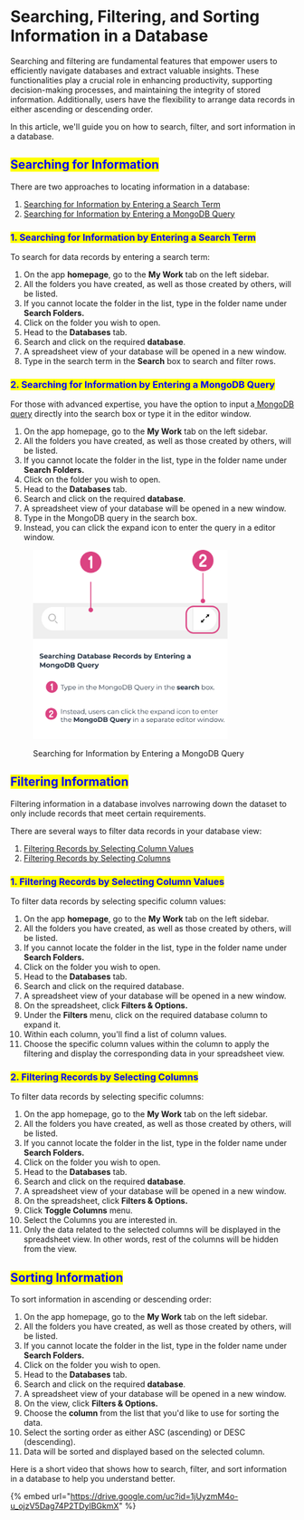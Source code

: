 # Searching, Filtering, and Sorting Information in a Database

Searching and filtering are fundamental features that empower users to efficiently navigate databases and extract valuable insights. These functionalities play a crucial role in enhancing productivity, supporting decision-making processes, and maintaining the integrity of stored information. Additionally, users have the flexibility to arrange data records in either ascending or descending order.&#x20;

In this article, we'll guide you on how to search, filter, and sort information in a database.

## <mark style="color:blue;">Searching for Information</mark>

There are two approaches to locating information in a database:

1. [Searching for Information by Entering a Search Term](searching-filtering-and-sorting-information-in-a-database.md#1.-searching-for-information-by-entering-a-search-term)
2. [Searching for Information by Entering a MongoDB Query](searching-filtering-and-sorting-information-in-a-database.md#2.-searching-for-information-by-entering-a-mongodb-query)

### <mark style="color:blue;">1. Searching for Information by Entering a Search Term</mark>

To search for data records by entering a search term:

1. On the app **homepage**, go to the **My Work** tab on the left sidebar.
2. All the folders you have created, as well as those created by others, will be listed.
3. If you cannot locate the folder in the list, type in the folder name under **Search Folders.**
4. Click on the folder you wish to open.
5. Head to the **Databases** tab.
6. Search and click on the required **database**.
7. A spreadsheet view of your database will be opened in a new window.
8. Type in the search term in the **Search** box to search and filter rows.

### <mark style="color:blue;">2. Searching for Information by Entering a MongoDB Query</mark>

For those with advanced expertise, you have the option to input a[ MongoDB query](https://www.mongodb.com/docs/manual/tutorial/query-documents/) directly into the search box or type it in the editor window.

1. On the app homepage, go to the **My Work** tab on the left sidebar.
2. All the folders you have created, as well as those created by others, will be listed.
3. If you cannot locate the folder in the list, type in the folder name under **Search Folders.**
4. Click on the folder you wish to open.
5. Head to the **Databases** tab.
6. Search and click on the required **database**.
7. A spreadsheet view of your database will be opened in a new window.
8. Type in the MongoDB query in the search box.
9. Instead, you can click the expand icon to enter the query in a editor window.

<figure><img src="../.gitbook/assets/LC_Searching and Filtering Information in a Database_S2.png" alt="" width="344"><figcaption><p>Searching for Information by Entering a MongoDB Query</p></figcaption></figure>

## <mark style="color:blue;">Filtering Information</mark>

Filtering information in a database involves narrowing down the dataset to only include records that meet certain requirements.

There are several ways to filter data records in your database view:

1. [Filtering Records by Selecting Column Values](searching-filtering-and-sorting-information-in-a-database.md#1.-filtering-records-by-selecting-column-values)
2. [Filtering Records by Selecting Columns](searching-filtering-and-sorting-information-in-a-database.md#2.-filtering-records-by-selecting-columns)

### <mark style="color:blue;">1. Filtering Records by Selecting Column Values</mark>

To filter data records by selecting specific column values:

1. On the app **homepage**, go to the **My Work** tab on the left sidebar.
2. All the folders you have created, as well as those created by others, will be listed.
3. If you cannot locate the folder in the list, type in the folder name under **Search Folders.**
4. Click on the folder you wish to open.
5. Head to the **Databases** tab.
6. Search and click on the required database.
7. A spreadsheet view of your database will be opened in a new window.
8. On the spreadsheet, click **Filters & Options.**
9. Under the **Filters** menu, click on the required database column to expand it.
10. Within each column, you'll find a list of column values.
11. Choose the specific column values within the column to apply the filtering and display the corresponding data in your spreadsheet view.

### <mark style="color:blue;">2. Filtering Records by Selecting Columns</mark>

To filter data records by selecting specific columns:

1. On the app homepage, go to the **My Work** tab on the left sidebar.
2. All the folders you have created, as well as those created by others, will be listed.
3. If you cannot locate the folder in the list, type in the folder name under **Search Folders.**
4. Click on the folder you wish to open.
5. Head to the **Databases** tab.
6. Search and click on the required **database**.
7. A spreadsheet view of your database will be opened in a new window.
8. On the spreadsheet, click **Filters & Options.**
9. Click **Toggle Columns** menu.
10. Select the Columns you are interested in.
11. Only the data related to the selected columns will be displayed in the spreadsheet view. In other words, rest of the columns will be hidden from the view.

## <mark style="color:blue;">Sorting Information</mark>

To sort information in ascending or descending order:

1. On the app homepage, go to the **My Work** tab on the left sidebar.
2. All the folders you have created, as well as those created by others, will be listed.
3. If you cannot locate the folder in the list, type in the folder name under **Search Folders.**
4. Click on the folder you wish to open.
5. Head to the **Databases** tab.
6. Search and click on the required **database**.
7. A spreadsheet view of your database will be opened in a new window.
8. On the view, click **Filters & Options.**
9. Choose the **column** from the list that you'd like to use for sorting the data.
10. Select the sorting order as either ASC (ascending) or DESC (descending).
11. Data will be sorted and displayed based on the selected column.

Here is a short video that shows how to search, filter, and sort information in a database to help you understand better.

{% embed url="https://drive.google.com/uc?id=1jUyzmM4o-u_ojzV5Dag74P2TDyIBGkmX" %}
